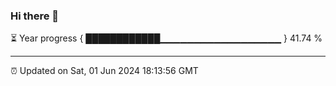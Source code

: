 ### Hi there 👋

⏳ Year progress { ████████████▁▁▁▁▁▁▁▁▁▁▁▁▁▁▁▁▁▁ } 41.74 %

---

⏰ Updated on Sat, 01 Jun 2024 18:13:56 GMT
